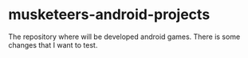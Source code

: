 musketeers-android-projects
===========================

The repository where will be developed android games.
There is some changes that I want to test.

